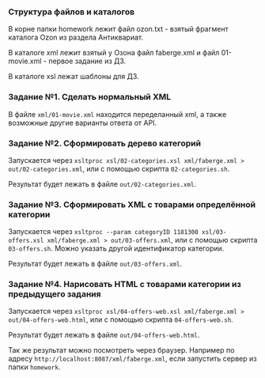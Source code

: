 ### Структура файлов и каталогов

В корне папки homework лежит файл ozon.txt - взятый фрагмент каталога Ozon из раздела Антиквариат.

В каталоге xml лежит взятый у Озона файл faberge.xml и файл 01-movie.xml - первое задание из ДЗ.

В каталоге xsl лежат шаблоны для ДЗ.

### Задание №1. Сделать нормальный XML

В файле `xml/01-movie.xml` находится переделанный xml, а также возможные другие варианты ответа от API.

### Задание №2. Сформировать дерево категорий

Запускается через `xsltproc xsl/02-categories.xsl xml/faberge.xml > out/02-categories.xml`, или с помощью скрипта `02-categories.sh`.

Результат будет лежать в файле `out/02-categories.xml`.

### Задание №3. Сформировать XML с товарами определённой категории

Запускается через `xsltproc --param categoryID 1181300 xsl/03-offers.xsl xml/faberge.xml > out/03-offers.xml`, или с помощью скрипта `03-offers.sh`. Можно указать другой идентификатор категории.

Результат будет лежать в файле `out/03-offers.xml`.

### Задание №4. Нарисовать HTML с товарами категории из предыдущего задания

Запускается через `xsltproc xsl/04-offers-web.xsl xml/faberge.xml > out/04-offers-web.html`, или с помощью скрипта `04-offers-web.sh`.

Результат будет лежать в файле `out/04-offers-web.html`.

Так же результат можно посмотреть через браузер. Например по адресу `http://localhost:8087/xml/faberge.xml`, если запустить сервер из папки `homework`.
